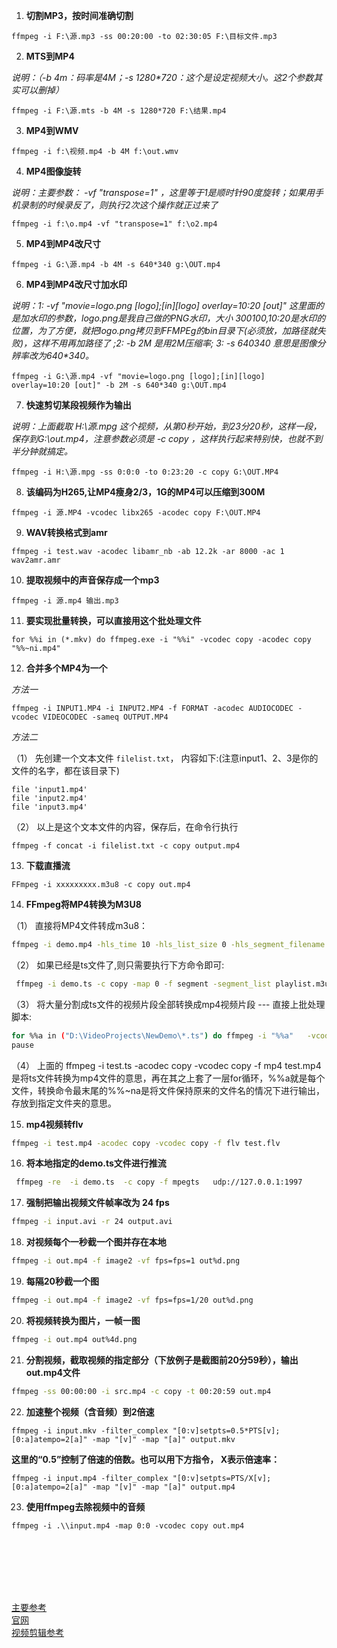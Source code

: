 1. **切割MP3，按时间准确切割**
 ```
ffmpeg -i F:\源.mp3 -ss 00:20:00 -to 02:30:05 F:\目标文件.mp3
 ```


2. **MTS到MP4**

_说明：（-b 4m：码率是4M；-s 1280*720：这个是设定视频大小。这2个参数其实可以删掉）_

```
ffmpeg -i F:\源.mts -b 4M -s 1280*720 F:\结果.mp4
```


3. **MP4到WMV**

```
ffmpeg -i f:\视频.mp4 -b 4M f:\out.wmv
```

4. **MP4图像旋转** 

_说明：主要参数： -vf "transpose=1" ，这里等于1是顺时针90度旋转；如果用手机录制的时候录反了，则执行2次这个操作就正过来了_

```
ffmpeg -i f:\o.mp4 -vf "transpose=1" f:\o2.mp4
```


5. **MP4到MP4改尺寸**

```
ffmpeg -i G:\源.mp4 -b 4M -s 640*340 g:\OUT.mp4
```

6. **MP4到MP4改尺寸加水印**  

_说明：1: -vf "movie=logo.png [logo];[in][logo] overlay=10:20 [out]" 这里面的是加水印的参数，logo.png是我自己做的PNG水印，大小_
_300*100,10:20是水印的位置，为了方便，就把logo.png拷贝到FFMPEg的bin目录下(必须放，加路径就失败)，这样不用再加路径了 ;2: -b 2M 是用2M压缩率; 3: -s 640*340 意思是图像分辨率改为640*340。_

```
ffmpeg -i G:\源.mp4 -vf "movie=logo.png [logo];[in][logo] overlay=10:20 [out]" -b 2M -s 640*340 g:\OUT.mp4
```


7. **快速剪切某段视频作为输出**

_说明：上面截取 H:\源.mpg 这个视频，从第0秒开始，到23分20秒，这样一段，保存到G:\out.mp4，注意参数必须是 -c copy ，这样执行起来特别快，也就不到半分钟就搞定。_

```
ffmpeg -i H:\源.mpg -ss 0:0:0 -to 0:23:20 -c copy G:\OUT.MP4
```

8. **该编码为H265,让MP4瘦身2/3，1G的MP4可以压缩到300M**

```
ffmpeg -i 源.MP4 -vcodec libx265 -acodec copy F:\OUT.MP4
```


9. **WAV转换格式到amr**

```
ffmpeg -i test.wav -acodec libamr_nb -ab 12.2k -ar 8000 -ac 1 wav2amr.amr
```

10. **提取视频中的声音保存成一个mp3**

```
ffmpeg -i 源.mp4 输出.mp3
```


11. **要实现批量转换，可以直接用这个批处理文件**

```
for %%i in (*.mkv) do ffmpeg.exe -i "%%i" -vcodec copy -acodec copy "%%~ni.mp4"
```

12. **合并多个MP4为一个**

_方法一_

```
ffmpeg -i INPUT1.MP4 -i INPUT2.MP4 -f FORMAT -acodec AUDIOCODEC -vcodec VIDEOCODEC -sameq OUTPUT.MP4
```


_方法二_

（1） 先创建一个文本文件 `filelist.txt`， 内容如下:(注意input1、2、3是你的文件的名字，都在该目录下)

```
file 'input1.mp4'
file 'input2.mp4'
file 'input3.mp4'
```


（2） 以上是这个文本文件的内容，保存后，在命令行执行

```
ffmpeg -f concat -i filelist.txt -c copy output.mp4
```


13. **下载直播流**

```
FFmpeg -i xxxxxxxxx.m3u8 -c copy out.mp4
```

14. **FFmpeg将MP4转换为M3U8**

（1）  直接将MP4文件转成m3u8：

```bash
ffmpeg -i demo.mp4 -hls_time 10 -hls_list_size 0 -hls_segment_filename ene_%05d.ts ene.m3u8
```



（2） 如果已经是ts文件了,则只需要执行下方命令即可:

```bash
 ffmpeg -i demo.ts -c copy -map 0 -f segment -segment_list playlist.m3u8 -segment_time 10 output%03d.ts
```


（3） 将大量分割成ts文件的视频片段全部转换成mp4视频片段 --- 直接上批处理脚本:

```bash
for %%a in ("D:\VideoProjects\NewDemo\*.ts") do ffmpeg -i "%%a"   -vcodec copy -vcodec copy -f mp4 "D:\VideoProjects\NewDemo\NewMP4\%%~na.mp4"
pause
```

（4） 上面的  ffmpeg -i test.ts -acodec copy -vcodec copy -f mp4 test.mp4  是将ts文件转换为mp4文件的意思，再在其之上套了一层for循环，%%a就是每个文件，转换命令最末尾的%%~na是将文件保持原来的文件名的情况下进行输出，存放到指定文件夹的意思。



15. **mp4视频转flv**
```bash
ffmpeg -i test.mp4 -acodec copy -vcodec copy -f flv test.flv 
```

16. **将本地指定的demo.ts文件进行推流**

```bash
 ffmpeg -re  -i demo.ts  -c copy -f mpegts   udp://127.0.0.1:1997
```

17. **强制把输出视频文件帧率改为 24 fps**
```bash
ffmpeg -i input.avi -r 24 output.avi
```


18. **对视频每个一秒截一个图并存在本地**

```bash
ffmpeg -i out.mp4 -f image2 -vf fps=fps=1 out%d.png
```


19. **每隔20秒截一个图**

```bash
ffmpeg -i out.mp4 -f image2 -vf fps=fps=1/20 out%d.png
```


20. **将视频转换为图片，一帧一图**

```bash
ffmpeg -i out.mp4 out%4d.png
```

21. **分割视频，截取视频的指定部分（下放例子是截图前20分59秒），输出out.mp4文件**
```bash
ffmpeg -ss 00:00:00 -i src.mp4 -c copy -t 00:20:59 out.mp4
```

22. **加速整个视频（含音频）到2倍速**
```
ffmpeg -i input.mkv -filter_complex "[0:v]setpts=0.5*PTS[v];[0:a]atempo=2[a]" -map "[v]" -map "[a]" output.mkv
```

**这里的“0.5”控制了倍速的倍数。也可以用下方指令， X表示倍速率：**

```
ffmpeg -i input.mp4 -filter_complex "[0:v]setpts=PTS/X[v];[0:a]atempo=2[a]" -map "[v]" -map "[a]" output.mp4
```



23. **使用ffmpeg去除视频中的音频**
```
ffmpeg -i .\\input.mp4 -map 0:0 -vcodec copy out.mp4
```





<br><br><br><br>


<br> <a href="https://www.jianshu.com/p/91727ab25227" target="_blank">主要参考</a>
<br> <a href="https://ffmpeg.org/ffmpeg.html" target="_blank">官网</a>
<br> <a href="https://zhuanlan.zhihu.com/p/97914917" target="_blank">视频剪辑参考</a>


<br>

<br>

<br>
